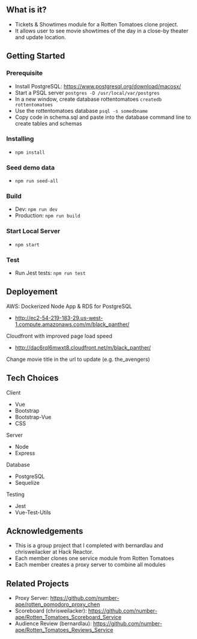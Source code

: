 ## What is it?
- Tickets & Showtimes module for a Rotten Tomatoes clone project.
- It allows user to see movie showtimes of the day in a close-by theater and update location.

## Getting Started
### Prerequisite
- Install PostgreSQL:
https://www.postgresql.org/download/macosx/
- Start a PSQL server
```postgres -D /usr/local/var/postgres```
- In a new window, create database rottentomatoes
```createdb rottentomatoes```
- Use the rottentomatoes database
```psql -s somedbname```
- Copy code in schema.sql and paste into the database command line to create tables and schemas
### Installing
- ```npm install```
### Seed demo data
- ```npm run seed-all```
### Build
- Dev: ```npm run dev```
- Production: ```npm run build```
### Start Local Server
- ```npm start```
### Test
- Run Jest tests: ```npm run test```

## Deployement
AWS: Dockerized Node App & RDS for PostgreSQL
- http://ec2-54-219-183-29.us-west-1.compute.amazonaws.com/m/black_panther/

Cloudfront with improved page load speed
- http://dac6rql6mwxt8.cloudfront.net/m/black_panther/

Change movie title in the url to update (e.g. the_avengers)

## Tech Choices
Client
- Vue
- Bootstrap
- Bootstrap-Vue
- CSS
	
Server
- Node
- Express

Database
- PostgreSQL
- Sequelize

Testing
- Jest
- Vue-Test-Utils

## Acknowledgements
- This is a group project that I completed with bernardlau and chrisweilacker at Hack Reactor.
- Each member clones one service module from Rotten Tomatoes
- Each member creates a proxy server to combine all modules

## Related Projects
- Proxy Server: https://github.com/number-ape/rotten_pomodoro_proxy_chen
- Scoreboard (chrisweilacker): https://github.com/number-ape/Rotten_Tomatoes_Scoreboard_Service
- Audience Review (bernardlau): https://github.com/number-ape/Rotten_Tomatoes_Reviews_Service




